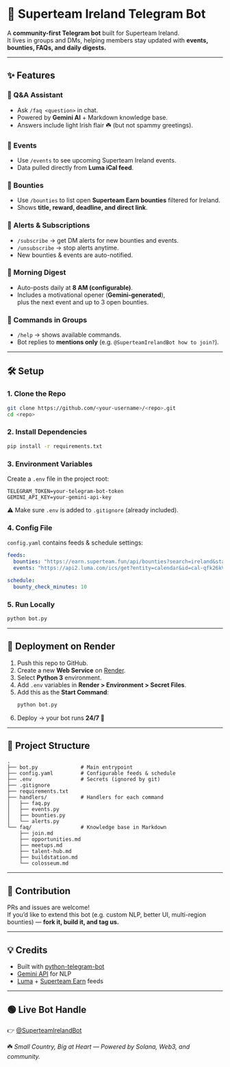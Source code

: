 # 🤖 Superteam Ireland Telegram Bot  

A **community-first Telegram bot** built for Superteam Ireland.  
It lives in groups and DMs, helping members stay updated with **events, bounties, FAQs, and daily digests.**  

---

## ✨ Features  

### 🔹 Q&A Assistant  
- Ask `/faq <question>` in chat.  
- Powered by **Gemini AI** + Markdown knowledge base.  
- Answers include light Irish flair ☘️ (but not spammy greetings).  

### 🔹 Events  
- Use `/events` to see upcoming Superteam Ireland events.  
- Data pulled directly from **Luma iCal feed**.  

### 🔹 Bounties  
- Use `/bounties` to list open **Superteam Earn bounties** filtered for Ireland.  
- Shows **title, reward, deadline, and direct link**.  

### 🔹 Alerts & Subscriptions  
- `/subscribe` → get DM alerts for new bounties and events.  
- `/unsubscribe` → stop alerts anytime.  
- New bounties & events are auto-notified.  

### 🔹 Morning Digest  
- Auto-posts daily at **8 AM (configurable)**.  
- Includes a motivational opener (**Gemini-generated**),  
  plus the next event and up to 3 open bounties.  

### 🔹 Commands in Groups  
- `/help` → shows available commands.  
- Bot replies to **mentions only** (e.g. `@SuperteamIrelandBot how to join?`).  

---

## 🛠️ Setup  

### 1. Clone the Repo  
```bash
git clone https://github.com/<your-username>/<repo>.git
cd <repo>
```

### 2. Install Dependencies  
```bash
pip install -r requirements.txt
```

### 3. Environment Variables  
Create a `.env` file in the project root:  
```env
TELEGRAM_TOKEN=your-telegram-bot-token
GEMINI_API_KEY=your-gemini-api-key
```

⚠️ Make sure `.env` is added to `.gitignore` (already included).  

### 4. Config File  
`config.yaml` contains feeds & schedule settings:  
```yaml
feeds:
  bounties: "https://earn.superteam.fun/api/bounties?search=ireland&status=OPEN"
  events: "https://api2.luma.com/ics/get?entity=calendar&id=cal-qfk26kVBexCBTh7"

schedule:
  bounty_check_minutes: 10
```

### 5. Run Locally  
```bash
python bot.py
```

---

## 🚀 Deployment on Render  

1. Push this repo to GitHub.  
2. Create a new **Web Service** on [Render](https://render.com/).  
3. Select **Python 3** environment.  
4. Add `.env` variables in **Render > Environment > Secret Files**.  
5. Add this as the **Start Command**:  
   ```bash
   python bot.py
   ```  
6. Deploy → your bot runs **24/7 🎉**  

---

## 📂 Project Structure  

```
.
├── bot.py              # Main entrypoint
├── config.yaml         # Configurable feeds & schedule
├── .env                # Secrets (ignored by git)
├── .gitignore          
├── requirements.txt    
├── handlers/           # Handlers for each command
│   ├── faq.py
│   ├── events.py
│   ├── bounties.py
│   └── alerts.py
└── faq/                # Knowledge base in Markdown
    ├── join.md
    ├── opportunities.md
    ├── meetups.md
    ├── talent-hub.md
    ├── buildstation.md
    └── colosseum.md
```

---

## 🤝 Contribution  

PRs and issues are welcome!  
If you’d like to extend this bot (e.g. custom NLP, better UI, multi-region bounties) — **fork it, build it, and tag us.**  

---

## 💡 Credits  

- Built with [python-telegram-bot](https://github.com/python-telegram-bot/python-telegram-bot)  
- [Gemini API](https://ai.google.dev/) for NLP  
- [Luma](https://lu.ma/) + [Superteam Earn](https://earn.superteam.fun/) feeds  

---

## 🟢 Live Bot Handle  

👉 [@SuperteamIrelandBot](https://t.me/SuperteamIrelandBot)  

☘️ *Small Country, Big at Heart — Powered by Solana, Web3, and community.*  
